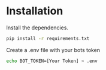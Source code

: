 # Installation
Install the dependencies.
```bash
pip install -r requirements.txt
```

Create a .env file with your bots token
```bash
echo BOT_TOKEN=[Your Token] > .env
```
